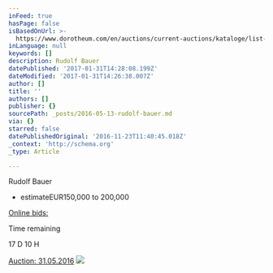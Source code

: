 ```yaml
---
inFeed: true
hasPage: false
isBasedOnUrl: >-
  https://www.dorotheum.com/en/auctions/current-auctions/kataloge/list-lots/auktion/11844-modern-art.html?currentPage=1#lot-2048424
inLanguage: null
keywords: []
description: Rudolf Bauer
datePublished: '2017-01-31T14:28:08.199Z'
dateModified: '2017-01-31T14:26:38.007Z'
author: []
title: ''
authors: []
publisher: {}
sourcePath: _posts/2016-05-13-rudolf-bauer.md
via: {}
starred: false
datePublishedOriginal: '2016-11-23T11:40:45.018Z'
_context: 'http://schema.org'
_type: Article

---
```

Rudolf Bauer

* estimateEUR150,000 to 200,000

[Online bids:][0]

Time remaining

[][0]

17 D 10 H

[Auction: 31.05.2016][0]
![](https://www.dorotheum.com/38K160531_138_59086_1/Bild/Rudolf-Bauer.jpg)

[0]: https://www.dorotheum.com/en/auctions/current-auctions/kataloge/list-lots-detail/auktion/11844-modern-art/lotID/401/lot/2048424-rudolf-bauer.html?currentPage=1
